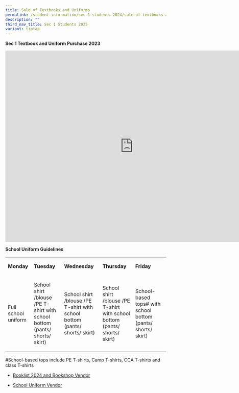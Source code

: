 ```yaml
---
title: Sale of Textbooks and Uniforms
permalink: /student-information/sec-1-students-2024/sale-of-textbooks-and-uniforms/
description: ""
third_nav_title: Sec 1 Students 2025
variant: tiptap
---
```

<p><strong>Sec 1 Textbook and Uniform Purchase 2023</strong></p><div class="iframe-wrapper"><iframe height="600" width="800" allowfullscreen="true" frameborder="0" src="https://docs.google.com/presentation/d/e/2PACX-1vQ_PJEVAkCgMKk5IIC7pdrYiV77DTJ4sHgYOvC3roBdlVftZTD_WLrWi60QqxymcDeS_GRbDZPXvkW0/embed?start=false&amp;loop=false&amp;delayms=3000"></iframe></div><p><strong>School Uniform Guidelines</strong></p><table><tbody><tr><td rowspan="1" colspan="1"><p><strong>Monday</strong></p></td><td rowspan="1" colspan="1"><p><strong>Tuesday</strong></p></td><td rowspan="1" colspan="1"><p><strong>Wednesday</strong></p></td><td rowspan="1" colspan="1"><p><strong>Thursday</strong></p></td><td rowspan="1" colspan="1"><p><strong>Friday</strong></p></td></tr><tr><td rowspan="1" colspan="1"><p>Full school uniform</p></td><td rowspan="1" colspan="1"><p>School shirt /blouse /PE T-shirt with school bottom (pants/ shorts/ skirt)</p></td><td rowspan="1" colspan="1"><p>School shirt /blouse /PE T-shirt with school bottom (pants/ shorts/ skirt)</p></td><td rowspan="1" colspan="1"><p>School shirt /blouse /PE T-shirt with school bottom (pants/ shorts/ skirt)</p></td><td rowspan="1" colspan="1"><p>School-based tops#&nbsp;with school bottom (pants/ shorts/ skirt)</p></td></tr></tbody></table><p>#School-based tops include PE T-shirts, Camp T-shirts, CCA T-shirts and class T-shirts</p><ul data-tight="true" class="tight"><li><p><a href="/student-information/booklist-2024-n-bookshop-vendor/" rel="noopener noreferrer nofollow" target=""><u>Booklist 2024 and Bookshop Vendor</u></a></p></li><li><p><a href="/student-information/school-uniform-vendor" rel="noopener noreferrer nofollow" target=""><u>School Uniform Vendor</u></a></p></li></ul><p></p>